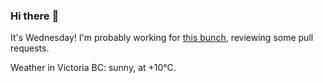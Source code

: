 ### Hi there :wave:

It's Wednesday! I'm probably working for [this bunch](https://github.com/kohofinancial), reviewing some pull requests.

Weather in Victoria BC: sunny, at +10°C.
